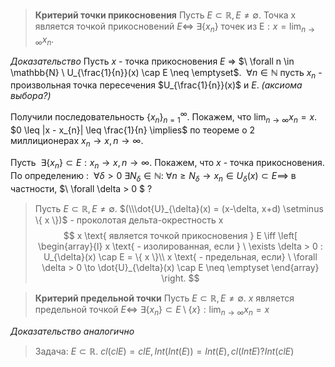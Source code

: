 >**Критерий точки прикосновения**
>Пусть $E \subset \mathbb{R}, E \neq \emptyset$. Точка x является точкой прикосновений $E \iff \ \exists \{ x_{n} \}$ точек из E$: x = \lim_{ n \to \infty }x_{n}$.

*Доказательство*
Пусть $x$ - точка прикосновения $E$ => $\ \forall n \in \mathbb{N} \ U_{\frac{1}{n}}(x) \cap E \neq \emptyset$. $\ \forall n \in \mathbb{N}$ пусть $x_{n}$ - произвольная точка пересечения $U_{\frac{1}{n}}(x)$ и $E$. *(аксиома выбора?)* 

Получили последовательность $\{ x_{n} \}_{n=1}^{\infty}$. Покажем, что $\lim_{ n \to \infty }x_{n} =x$. 
$0 \leq |x - x_{n}| \leq \frac{1}{n} \implies$ по теореме о 2 миллиционерах $x_{n} \to x, n \to \infty$.

Пусть $\ \exists \{ x_{n} \} \subset E : x_{n} \to x, n \to \infty$. Покажем, что $x$ - точка прикосновения.
По определению : $\ \forall \delta > 0 \ \exists N_{\delta} \in \mathbb{N} : \ \forall n \geq N_{\delta} \to x_{n} \in U_{\delta}(x) \subset E \implies$ в частности, $\ \forall \delta > 0 \$
?

>Пусть $E \subset \mathbb{R}, E \neq \emptyset$. $(\\\dot{U}_{\delta}(x) = (x-\delta, x+d) \setminus \{ x \})$ - проколотая дельта-окрестность x
$$ x \text{ является точкой прикосновения } E \iff
\left[ \begin{array}{l}
x \text{ - изолированная, если } \ \exists \delta > 0 : U_{\delta}(x) \cap E = \{ x \}\\
x \text{ - предельная, если} \ \forall \delta > 0 \to \dot{U}_{\delta}(x) \cap E \neq \emptyset 
\end{array} \right.
$$

>**Критерий предельной точки**
>Пусть $E \subset \mathbb{R}, E \neq \emptyset$. 
>$x$ является предельной точкой $E \iff \ \exists \{ x_{n} \} \subset E\setminus \{ x \} : \lim_{ n \to \infty }x_{n} = x$

*Доказательство аналогично*

>Задача: $E \subset \mathbb{R}$. $cl(clE) = clE, Int(Int(E)) = Int(E), cl(IntE) ? Int(clE)$